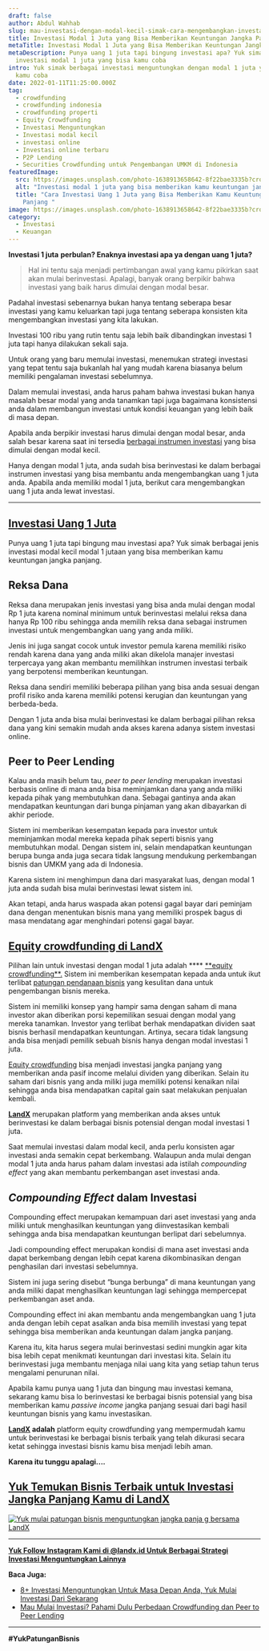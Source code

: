 ```yaml
---
draft: false
author: Abdul Wahhab
slug: mau-investasi-dengan-modal-kecil-simak-cara-mengembangkan-investasi-modal-1-juta
title: Investasi Modal 1 Juta yang Bisa Memberikan Keuntungan Jangka Panjang
metaTitle: Investasi Modal 1 Juta yang Bisa Memberikan Keuntungan Jangka Panjang
metaDescription: Punya uang 1 juta tapi bingung investasi apa? Yuk simak
  investasi modal 1 juta yang bisa kamu coba
intro: Yuk simak berbagai investasi menguntungkan dengan modal 1 juta yang bisa
  kamu coba
date: 2022-01-11T11:25:00.000Z
tag:
  - crowdfunding
  - crowdfunding indonesia
  - crowdfunding properti
  - Equity Crowdfunding
  - Investasi Menguntungkan
  - Investasi modal kecil
  - investasi online
  - Investasi online terbaru
  - P2P Lending
  - Securities Crowdfunding untuk Pengembangan UMKM di Indonesia
featuredImage:
  src: https://images.unsplash.com/photo-1638913658642-8f22bae3335b?crop=entropy&cs=tinysrgb&fit=max&fm=jpg&ixid=MnwxMTc3M3wxfDF8c2VhcmNofDF8fG1vbmV5fGVufDB8fHx8MTY0MjQwODEwNg&ixlib=rb-1.2.1&q=80&w=1080
  alt: "Investasi modal 1 juta yang bisa memberikan kamu keuntungan jangka panjang "
  title: "Cara Investasi Uang 1 Juta yang Bisa Memberikan Kamu Keuntungan Jangka
    Panjang "
image: https://images.unsplash.com/photo-1638913658642-8f22bae3335b?crop=entropy&cs=tinysrgb&fit=max&fm=jpg&ixid=MnwxMTc3M3wxfDF8c2VhcmNofDF8fG1vbmV5fGVufDB8fHx8MTY0MjQwODEwNg&ixlib=rb-1.2.1&q=80&w=1080
category:
  - Investasi
  - Keuangan
---
```

**Investasi 1 juta**  **perbulan? Enaknya investasi apa ya dengan uang 1 juta?**

> Hal ini tentu saja menjadi pertimbangan awal yang kamu pikirkan saat akan mulai berinvestasi. Apalagi, banyak orang berpikir bahwa investasi yang baik harus dimulai dengan modal besar.

Padahal investasi sebenarnya bukan hanya tentang seberapa besar investasi yang kamu keluarkan tapi juga tentang seberapa konsisten kita mengembangkan investasi yang kita lakukan.

Investasi 100 ribu yang rutin tentu saja lebih baik dibandingkan investasi 1 juta tapi hanya dilakukan sekali saja.

Untuk orang yang baru memulai investasi, menemukan strategi investasi yang tepat tentu saja bukanlah hal yang mudah karena biasanya belum memiliki pengalaman investasi sebelumnya.

Dalam memulai investasi, anda harus paham bahwa investasi bukan hanya masalah besar modal yang anda tanamkan tapi juga bagaimana konsistensi anda dalam membangun investasi untuk kondisi keuangan yang lebih baik di masa depan.

Apabila anda berpikir investasi harus dimulai dengan modal besar, anda salah besar karena saat ini tersedia [berbagai instrumen investasi](https://landx.id/) yang bisa dimulai dengan modal kecil.

Hanya dengan modal 1 juta, anda sudah bisa berinvestasi ke dalam berbagai instrumen investasi yang bisa membantu anda mengembangkan uang 1 juta anda. Apabila anda memiliki modal 1 juta, berikut cara mengembangkan uang 1 juta anda lewat investasi.

- - -

## [Investasi Uang 1 Juta](https://landx.id/)

Punya uang 1 juta tapi bingung mau investasi apa? Yuk simak berbagai jenis investasi modal kecil modal 1 jutaan yang bisa memberikan kamu keuntungan jangka panjang. 

## Reksa Dana

Reksa dana merupakan jenis investasi yang bisa anda mulai dengan modal Rp 1 juta karena nominal minimum untuk berinvestasi melalui reksa dana hanya Rp 100 ribu sehingga anda memilih reksa dana sebagai instrumen investasi untuk mengembangkan uang yang anda miliki.

Jenis ini juga sangat cocok untuk investor pemula karena memiliki risiko rendah karena dana yang anda miliki akan dikelola manajer investasi terpercaya yang akan membantu memilihkan instrumen investasi terbaik yang berpotensi memberikan keuntungan.

Reksa dana sendiri memiliki beberapa pilihan yang bisa anda sesuai dengan profil risiko anda karena memiliki potensi kerugian dan keuntungan yang berbeda-beda.

Dengan 1 juta anda bisa mulai berinvestasi ke dalam berbagai pilihan reksa dana yang kini semakin mudah anda akses karena adanya sistem investasi online.

## Peer to Peer Lending

Kalau anda masih belum tau, *peer to peer lending* merupakan investasi berbasis online di mana anda bisa meminjamkan dana yang anda miliki kepada pihak yang membutuhkan dana. Sebagai gantinya anda akan mendapatkan keuntungan dari bunga pinjaman yang akan dibayarkan di akhir periode.

Sistem ini memberikan kesempatan kepada para investor untuk meminjamkan modal mereka kepada pihak seperti bisnis yang membutuhkan modal. Dengan sistem ini, selain mendapatkan keuntungan berupa bunga anda juga secara tidak langsung mendukung perkembangan bisnis dan UMKM yang ada di Indonesia.

Karena sistem ini menghimpun dana dari masyarakat luas, dengan modal 1 juta anda sudah bisa mulai berinvestasi lewat sistem ini.

Akan tetapi, anda harus waspada akan potensi gagal bayar dari peminjam dana dengan menentukan bisnis mana yang memiliki prospek bagus di masa mendatang agar menghindari potensi gagal bayar.

## [Equity crowdfunding di LandX](https://landx.id/)

Pilihan lain untuk investasi dengan modal 1 juta adalah ***\* [**equity crowdfunding\*\*.](https://landx.id/) Sistem ini memberikan kesempatan kepada anda untuk ikut terlibat [patungan pendanaan bisnis](https://landx.id/) yang kesulitan dana untuk pengembangan bisnis mereka.

Sistem ini memiliki konsep yang hampir sama dengan saham di mana investor akan diberikan porsi kepemilikan sesuai dengan modal yang mereka tanamkan. Investor yang terlibat berhak mendapatkan dividen saat bisnis berhasil mendapatkan keuntungan.  Artinya, secara tidak langsung anda bisa menjadi pemilik sebuah bisnis hanya dengan modal investasi 1 juta.

[Equity crowdfunding](https://landx.id/) bisa menjadi investasi jangka panjang yang memberikan anda pasif income melalui dividen yang diberikan. Selain itu saham dari bisnis yang anda miliki juga memiliki potensi kenaikan nilai sehingga anda bisa mendapatkan capital gain saat melakukan penjualan kembali.

**[LandX](https://landx.id/)** merupakan platform yang memberikan anda akses untuk berinvestasi ke dalam berbagai bisnis potensial dengan modal investasi 1 juta.

Saat memulai investasi dalam modal kecil, anda perlu konsisten agar investasi anda semakin cepat berkembang. Walaupun anda mulai dengan modal 1 juta anda harus paham dalam investasi ada istilah *compounding effect* yang akan membantu perkembangan aset investasi anda.

## *Compounding Effect* dalam Investasi

Compounding effect merupakan kemampuan dari aset investasi yang anda miliki untuk menghasilkan keuntungan yang diinvestasikan kembali sehingga anda bisa mendapatkan keuntungan berlipat dari sebelumnya.

Jadi compounding effect merupakan kondisi di mana aset investasi anda dapat berkembang dengan lebih cepat karena dikombinasikan dengan penghasilan dari investasi sebelumnya.

Sistem ini juga sering disebut “bunga berbunga” di mana keuntungan yang anda miliki dapat menghasilkan keuntungan lagi sehingga mempercepat perkembangan aset anda.

Compounding effect ini akan membantu anda mengembangkan uang 1 juta anda dengan lebih cepat asalkan anda bisa memilih investasi yang tepat sehingga bisa memberikan anda keuntungan dalam jangka panjang.

Karena itu, kita harus segera mulai berinvestasi sedini mungkin agar kita bisa lebih cepat menikmati keuntungan dari investasi kita. Selain itu berinvestasi juga membantu menjaga nilai uang kita yang setiap tahun terus mengalami penurunan nilai.

Apabila kamu punya uang 1 juta dan bingung mau investasi kemana, sekarang kamu bisa lo berinvestasi ke berbagai bisnis potensial yang bisa memberikan kamu *passive income* jangka panjang sesuai dari bagi hasil keuntungan bisnis yang kamu investasikan.

**[LandX](https://landx.id/) adalah** platform equity crowdfunding yang mempermudah kamu untuk berinvestasi ke berbagai bisnis terbaik yang telah dikurasi secara ketat sehingga investasi bisnis kamu bisa menjadi lebih aman.

**Karena itu tunggu apalagi....**

## [Yuk Temukan Bisnis Terbaik untuk Investasi Jangka Panjang Kamu di LandX](https://landx.id/project/?utm_source=Blog&utm_medium=organic+keyword&utm_campaign=blog&utm_id=Blog)

[![Yuk mulai patungan bisnis menguntungkan jangka panja g bersama LandX](https://accountgram-production.sfo2.cdn.digitaloceanspaces.com/landx_ghost/2021/09/Equity-Crowdfunding-di-Indonesia-1--3.png)](https://landx.id/project/?utm_source=Blog&utm_medium=organic+keyword&utm_campaign=blog&utm_id=Blog)

- - -

**[Yuk Follow Instagram Kami di @landx.id Untuk Berbagai Strategi Investasi Menguntungkan Lainnya](https://www.instagram.com/landx.id/?utm_medium=copy_link)**

**Baca Juga:**

* [8+ Investasi Menguntungkan Untuk Masa Depan Anda, Yuk Mulai Investasi Dari Sekarang](https://landx.id/blog/8-investasi-menguntungkan-untuk-masa-depan-anda-yuk-mulai-investasi-dari-sekarang/)
* [Mau Mulai Investasi?  Pahami Dulu Perbedaan Crowdfunding dan Peer to Peer Lending](https://landx.id/blog/mau-mulai-investasi-pahami-dulu-perbedaan-crowdfunding-dan-peer-to-peer-lending/)

- - -

**\#YukPatunganBisnis**